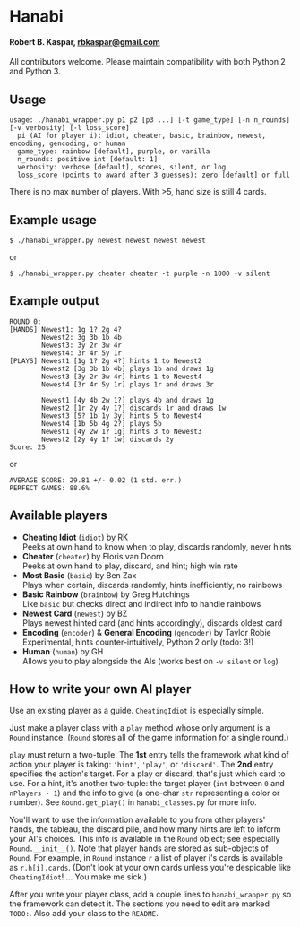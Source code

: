 # Hanabi
#### Robert B. Kaspar, rbkaspar@gmail.com

All contributors welcome.  Please maintain compatibility with both Python 2 and
Python 3.

## Usage
    usage: ./hanabi_wrapper.py p1 p2 [p3 ...] [-t game_type] [-n n_rounds] [-v verbosity] [-l loss_score]
      pi (AI for player i): idiot, cheater, basic, brainbow, newest, encoding, gencoding, or human
      game_type: rainbow [default], purple, or vanilla
      n_rounds: positive int [default: 1]
      verbosity: verbose [default], scores, silent, or log
      loss_score (points to award after 3 guesses): zero [default] or full

There is no max number of players.  With >5, hand size is still 4 cards.

## Example usage
    $ ./hanabi_wrapper.py newest newest newest newest
or

    $ ./hanabi_wrapper.py cheater cheater -t purple -n 1000 -v silent

## Example output
    ROUND 0:
    [HANDS] Newest1: 1g 1? 2g 4?
            Newest2: 3g 3b 1b 4b
            Newest3: 3y 2r 3w 4r
            Newest4: 3r 4r 5y 1r
    [PLAYS] Newest1 [1g 1? 2g 4?] hints 1 to Newest2
            Newest2 [3g 3b 1b 4b] plays 1b and draws 1g
            Newest3 [3y 2r 3w 4r] hints 1 to Newest4
            Newest4 [3r 4r 5y 1r] plays 1r and draws 3r
            ...
            Newest1 [4y 4b 2w 1?] plays 4b and draws 1g
            Newest2 [1r 2y 4y 1?] discards 1r and draws 1w
            Newest3 [5? 1b 1y 3y] hints 5 to Newest4
            Newest4 [1b 5b 4g 2?] plays 5b
            Newest1 [4y 2w 1? 1g] hints 3 to Newest3
            Newest2 [2y 4y 1? 1w] discards 2y
    Score: 25
or

    AVERAGE SCORE: 29.81 +/- 0.02 (1 std. err.)
    PERFECT GAMES: 88.6%

## Available players
* **Cheating Idiot** (`idiot`) by RK<br>
  Peeks at own hand to know when to play, discards randomly, never hints
* **Cheater** (`cheater`) by Floris van Doorn<br>
  Peeks at own hand to play, discard, and hint; high win rate
* **Most Basic** (`basic`) by Ben Zax<br>
  Plays when certain, discards randomly, hints inefficiently, no rainbows
* **Basic Rainbow** (`brainbow`) by Greg Hutchings<br>
  Like `basic` but checks direct and indirect info to handle rainbows
* **Newest Card** (`newest`) by BZ<br>
  Plays newest hinted card (and hints accordingly), discards oldest card
* **Encoding** (`encoder`) & **General Encoding** (`gencoder`) by Taylor Robie<br>
  Experimental, hints counter-intuitively, Python 2 only (todo: 3!)
* **Human** (`human`) by GH<br>
  Allows you to play alongside the AIs (works best on `-v silent` or `log`)

## How to write your own AI player
Use an existing player as a guide.  `CheatingIdiot` is especially simple.

Just make a player class with a `play` method whose only argument is a `Round`
instance.  (`Round` stores all of the game information for a single round.)

`play` must return a two-tuple.  The **1st** entry tells the framework what
 kind of action your player is taking: `'hint'`, `'play'`, or `'discard'`.  The
**2nd** entry specifies the action's target.  For a play or discard, that's
 just which card to use.  For a hint, it's another two-tuple: the target player
(`int` between `0` and `nPlayers - 1`) and the info to give (a one-char `str`
representing a color or number).  See `Round.get_play()` in `hanabi_classes.py`
for more info.

You'll want to use the information available to you from other players' hands,
the tableau, the discard pile, and how many hints are left to inform your AI's
choices.  This info is available in the `Round` object; see especially
`Round.__init__()`.  Note that player hands are stored as sub-objects of
`Round`.  For example, in `Round` instance `r` a list of player i's cards is
available as `r.h[i].cards`.  (Don't look at your own cards unless you're
despicable like `CheatingIdiot`!  ... You make me sick.)

After you write your player class, add a couple lines to `hanabi_wrapper.py` so
the framework can detect it. The sections you need to edit are marked `TODO:`.
Also add your class to the `README`.
